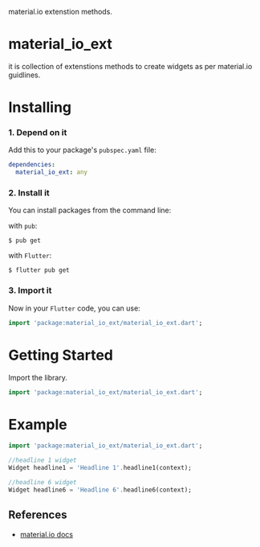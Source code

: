 <!-- 
write readme for flutter package
-->

material.io extenstion methods.

# material_io_ext
it is collection of extenstions methods to create widgets as per material.io guidlines.

# Installing

### 1. Depend on it

Add this to your package's `pubspec.yaml` file:

```yaml
dependencies:
  material_io_ext: any
```

### 2. Install it

You can install packages from the command line:

with `pub`:

```
$ pub get 
```

with `Flutter`:

```
$ flutter pub get
```

### 3. Import it

Now in your `Flutter` code, you can use:

```dart
import 'package:material_io_ext/material_io_ext.dart';
```


# Getting Started

Import the library.

```dart
import 'package:material_io_ext/material_io_ext.dart';
```

# Example
```dart
import 'package:material_io_ext/material_io_ext.dart';

//headline 1 widget
Widget headline1 = 'Headline 1'.headline1(context);

//headline 6 widget
Widget headline6 = 'Headline 6'.headline6(context);
```

## References
* [material.io docs](https://material.io/)


